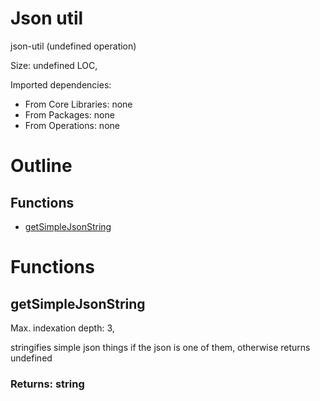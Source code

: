 # Json util

json-util (undefined operation)

Size: undefined LOC, 
 
Imported dependencies:

- From Core Libraries: none
- From Packages: none
- From Operations: none

# Outline

## Functions

- [getSimpleJsonString](#getSimpleJsonString)



# Functions

## getSimpleJsonString

Max. indexation depth: 3, 

stringifies simple json things if the json is one of them, otherwise returns undefined

### Returns: string







